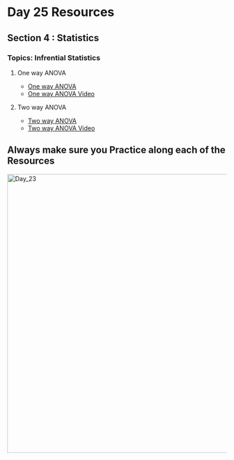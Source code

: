 # Day 25 Resources 

## Section 4 : Statistics

### Topics: Infrential Statistics

1. One way ANOVA
    * [One way ANOVA](https://www.pythonfordatascience.org/anova-python/)
    * [One way ANOVA Video ](https://www.youtube.com/watch?v=_X45N7ERtY4)


2. Two way ANOVA
    * [Two way ANOVA](geeksforgeeks.org/how-to-perform-a-two-way-anova-in-python/)
    * [Two way ANOVA Video](https://www.youtube.com/watch?v=fYNkiKe4oyo)

## Always make sure you Practice along each of the Resources 

<img width="640" alt="Day_23" src="https://user-images.githubusercontent.com/58959180/196919116-b14179d3-30d0-4873-8e71-bfc5b634c35e.png">


